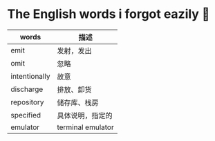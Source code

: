 # The English words i forgot eazily :poop:

| words         | 描述              |
| ------------- | ----------------- |
| emit          | 发射，发出        |
| omit          | 忽略              |
| intentionally | 故意              |
| discharge     | 排放、卸货        |
| repository    | 储存库、栈房      |
| specified     | 具体说明，指定的  |
| emulator      | terminal emulator |
